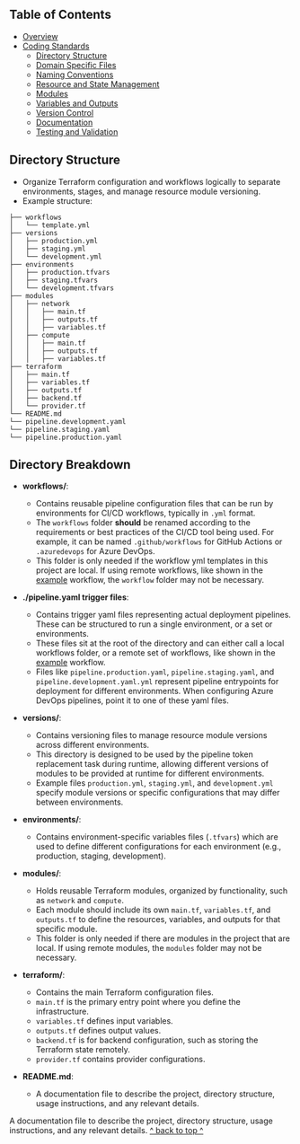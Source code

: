 ## Table of Contents

- [Overview](../README.md)
- [Coding Standards](../README.md#coding-standards)
  - [Directory Structure](./directory_structure.md)
  - [Domain Specific Files](./domain_specific_files.md)
  - [Naming Conventions](./naming_conventions.md#naming-conventions)
  - [Resource and State Management](./resource_and_state_management.md)
  - [Modules](./module.md)
  - [Variables and Outputs](./variables_and_outputs.md)
  - [Version Control](./version_control.md)
  - [Documentation](./documentation.md)
  - [Testing and Validation](./testing_and_validation.md)

## Directory Structure

- Organize Terraform configuration and workflows logically to separate environments, stages, and manage resource module versioning.
- Example structure:

```plaintext
├── workflows
│   └── template.yml
├── versions
│   ├── production.yml
│   ├── staging.yml
│   └── development.yml
├── environments
│   ├── production.tfvars
│   ├── staging.tfvars
│   └── development.tfvars
├── modules
│   ├── network
│   │   ├── main.tf
│   │   ├── outputs.tf
│   │   ├── variables.tf
│   ├── compute
│   │   ├── main.tf
│   │   ├── outputs.tf
│   │   ├── variables.tf
├── terraform
│   ├── main.tf
│   ├── variables.tf
│   ├── outputs.tf
│   ├── backend.tf
│   └── provider.tf
└── README.md
└── pipeline.development.yaml
└── pipeline.staging.yaml
└── pipeline.production.yaml

```

## Directory Breakdown

- **workflows/**: 
  - Contains reusable pipeline configuration files that can be run by environments for CI/CD workflows, typically in `.yml` format.
  - The `workflows` folder **should** be renamed according to the requirements or best practices of the CI/CD tool being used. For example, it can be named `.github/workflows` for GitHub Actions or `.azuredevops` for Azure DevOps.
  - This folder is only needed if the workflow yml templates in this project are local. If using remote workflows, like shown in the [example](../.azuredevops/tests/pipeline.yaml) workflow, the `workflow` folder may not be necessary.

- **./pipeline.yaml trigger files**: 
  - Contains trigger yaml files representing actual deployment pipelines. These can be structured to run a single environment, or a set or environments.
  - These files sit at the root of the directory and can either call a local workflows folder, or a remote set of workflows, like shown in the [example](../.azuredevops/tests/pipeline.yaml) workflow.
  - Files like `pipeline.production.yaml`, `pipeline.staging.yaml`, and `pipeline.development.yaml.yml` represent pipeline entrypoints for deployment for different environments. When configuring Azure DevOps pipelines, point it to one of these yaml files.

- **versions/**:
  - Contains versioning files to manage resource module versions across different environments.
  - This directory is designed to be used by the pipeline token replacement task during runtime, allowing different versions of modules to be provided at runtime for different environments.
  - Example files `production.yml`, `staging.yml`, and `development.yml` specify module versions or specific configurations that may differ between environments.

- **environments/**:
  - Contains environment-specific variables files (`.tfvars`) which are used to define different configurations for each environment (e.g., production, staging, development).

- **modules/**:
  - Holds reusable Terraform modules, organized by functionality, such as `network` and `compute`.
  - Each module should include its own `main.tf`, `variables.tf`, and `outputs.tf` to define the resources, variables, and outputs for that specific module.
  - This folder is only needed if there are modules in the project that are local. If using remote modules, the `modules` folder may not be necessary.

- **terraform/**:
  - Contains the main Terraform configuration files.
  - `main.tf` is the primary entry point where you define the infrastructure.
  - `variables.tf` defines input variables.
  - `outputs.tf` defines output values.
  - `backend.tf` is for backend configuration, such as storing the Terraform state remotely.
  - `provider.tf` contains provider configurations.

- **README.md**:
  - A documentation file to describe the project, directory structure, usage instructions, and any relevant details.

A documentation file to describe the project, directory structure, usage instructions, and any relevant details.
[^ back to top ^](#table-of-contents)